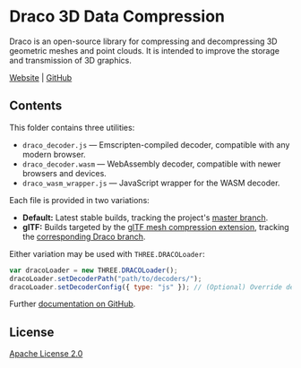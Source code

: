 # Draco 3D Data Compression

Draco is an open-source library for compressing and decompressing 3D geometric meshes and point clouds. It is intended to improve the storage and transmission of 3D graphics.

[Website](https://google.github.io/draco/) | [GitHub](https://github.com/google/draco)

## Contents

This folder contains three utilities:

- `draco_decoder.js` — Emscripten-compiled decoder, compatible with any modern browser.
- `draco_decoder.wasm` — WebAssembly decoder, compatible with newer browsers and devices.
- `draco_wasm_wrapper.js` — JavaScript wrapper for the WASM decoder.

Each file is provided in two variations:

- **Default:** Latest stable builds, tracking the project's [master branch](https://github.com/google/draco).
- **glTF:** Builds targeted by the [glTF mesh compression extension](https://github.com/KhronosGroup/glTF/tree/master/extensions/2.0/Khronos/KHR_draco_mesh_compression), tracking the [corresponding Draco branch](https://github.com/google/draco/tree/gltf_2.0_draco_extension).

Either variation may be used with `THREE.DRACOLoader`:

```js
var dracoLoader = new THREE.DRACOLoader();
dracoLoader.setDecoderPath("path/to/decoders/");
dracoLoader.setDecoderConfig({ type: "js" }); // (Optional) Override detection of WASM support.
```

Further [documentation on GitHub](https://github.com/google/draco/tree/master/javascript/example#static-loading-javascript-decoder).

## License

[Apache License 2.0](https://github.com/google/draco/blob/master/LICENSE)
